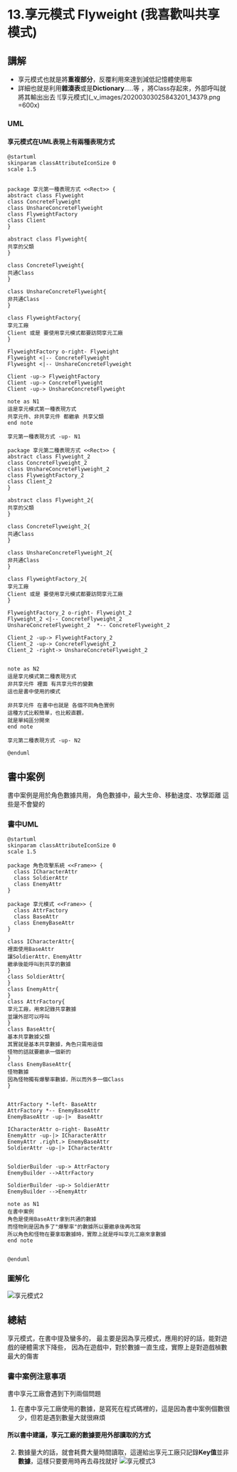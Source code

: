 # 13.享元模式 Flyweight (我喜歡叫共享模式)

## 講解
- 享元模式也就是將**重複部分**，反覆利用來達到減低記憶體使用率
- 詳細也就是利用**雜湊表**或是**Dictionary**.....等 ，將Class存起來，外部呼叫就將其輸出出去
![享元模式](_v_images/20200303025843201_14379.png =600x)

### UML

#### 享元模式在UML表現上有兩種表現方式

```puml
@startuml
skinparam classAttributeIconSize 0
scale 1.5


package 享元第一種表現方式 <<Rect>> {
abstract class Flyweight
class ConcreteFlyweight
class UnshareConcreteFlyweight
class FlyweightFactory
class Client
}

abstract class Flyweight{
共享的父類
}

class ConcreteFlyweight{
共通Class
}

class UnshareConcreteFlyweight{
非共通Class
}

class FlyweightFactory{
享元工廠
Client 或是 要使用享元模式都要訪問享元工廠
}

FlyweightFactory o-right- Flyweight
Flyweight <|-- ConcreteFlyweight
Flyweight <|-- UnshareConcreteFlyweight

Client -up-> FlyweightFactory
Client -up-> ConcreteFlyweight
Client -up-> UnshareConcreteFlyweight

note as N1
這是享元模式第一種表現方式
共享元件、非共享元件 都繼承 共享父類
end note

享元第一種表現方式 -up- N1

package 享元第二種表現方式 <<Rect>> {
abstract class Flyweight_2
class ConcreteFlyweight_2
class UnshareConcreteFlyweight_2
class FlyweightFactory_2
class Client_2
}

abstract class Flyweight_2{
共享的父類
}

class ConcreteFlyweight_2{
共通Class
}

class UnshareConcreteFlyweight_2{
非共通Class
}

class FlyweightFactory_2{
享元工廠
Client 或是 要使用享元模式都要訪問享元工廠
}

FlyweightFactory_2 o-right- Flyweight_2
Flyweight_2 <|-- ConcreteFlyweight_2
UnshareConcreteFlyweight_2  *-- ConcreteFlyweight_2

Client_2 -up-> FlyweightFactory_2
Client_2 -up-> ConcreteFlyweight_2
Client_2 -right-> UnshareConcreteFlyweight_2


note as N2
這是享元模式第二種表現方式
非共享元件 裡面 有共享元件的變數
這也是書中使用的模式

非共享元件 在書中也就是 各個不同角色實例
這種方式比較簡單，也比較直觀，
就是單純區分開來
end note

享元第二種表現方式 -up- N2

@enduml
```

## 書中案例

書中案例是用於角色數據共用，
角色數據中，最大生命、移動速度、攻擊距離
這些是不會變的

### 書中UML
```puml
@startuml
skinparam classAttributeIconSize 0
scale 1.5

package 角色攻擊系統 <<Frame>> {
  class ICharacterAttr
  class SoldierAttr
  class EnemyAttr
}

package 享元模式 <<Frame>> {
  class AttrFactory
  class BaseAttr
  class EnemyBaseAttr
}

class ICharacterAttr{
裡面使用BaseAttr
讓SoldierAttr、EnemyAttr
繼承後能呼叫到共享的數據
}
class SoldierAttr{
}
class EnemyAttr{
}
class AttrFactory{
享元工廠，用來記錄共享數據
並讓外部可以呼叫
}
class BaseAttr{
基本共享數據父類
其實就是基本共享數據，角色只需用這個
怪物的話就要繼承一個新的
}
class EnemyBaseAttr{
怪物數據
因為怪物獨有爆擊率數據，所以而外多一個Class
}


AttrFactory *-left- BaseAttr
AttrFactory *-- EnemyBaseAttr
EnemyBaseAttr -up-|>  BaseAttr

ICharacterAttr o-right- BaseAttr
EnemyAttr -up-|> ICharacterAttr
EnemyAttr .right.> EnemyBaseAttr
SoldierAttr -up-|> ICharacterAttr


SoldierBuilder -up-> AttrFactory
EnemyBuilder -->AttrFactory

SoldierBuilder -up-> SoldierAttr
EnemyBuilder -->EnemyAttr

note as N1
在書中案例
角色是使用BaseAttr拿到共通的數據
而怪物則是因為多了"爆擊率"的數據所以要繼承後再改寫
所以角色和怪物在要拿取數據時，實際上就是呼叫享元工廠來拿數據
end note


@enduml
```

### 圖解化

![享元模式2](_v_images/20200303181728577_3957.png)

## 總結

享元模式，在書中提及蠻多的，
最主要是因為享元模式，應用的好的話，能對遊戲的硬體需求下降些，
因為在遊戲中，對於數據一直生成，實際上是對遊戲楨數最大的傷害

### 書中案例注意事項
書中享元工廠會遇到下列兩個問題

1. 在書中享元工廠使用的數據，是寫死在程式碼裡的，這是因為書中案例個數很少，但若是遇到數量大就很麻煩  
#### 所以書中建議，享元工廠的數據要用外部讀取的方式

2. 數據量大的話，就會耗費大量時間讀取，這邊給出享元工廠只記錄**Key值**並非**數據**，這樣只要要用時再去尋找就好
![享元模式3](_v_images/20200303183414263_29455.png)



